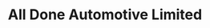 ---
title: "All Done Automotive Limited"
url: /eastern-passage/all-done-automotive-limited/
shop: Autowerkstatt
---